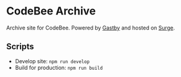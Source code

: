 # CodeBee Archive

Archive site for CodeBee. Powered by [Gastby](https://www.gatsbyjs.org/) and hosted on [Surge](https://surge.sh/).

## Scripts

- Develop site: `npm run develop`
- Build for production: `npm run build`
